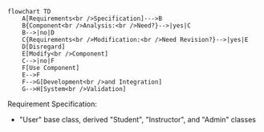```mermaid
flowchart TD
    A[Requirements<br />Specification]--->B
    B{Component<br />Analysis:<br />Need?}-->|yes|C
    B-->|no|D
    C{Requirements<br />Modification:<br />Need Revision?}-->|yes|E
    D[Disregard]
    E[Modify<br />Component]
    C-->|no|F
    F[Use Component]
    E-->F
    F-->G[Development<br />and Integration]
    G-->H[System<br />Validation]
```
Requirement Specification:
  - "User" base class, derived "Student", "Instructor", and "Admin" classes
